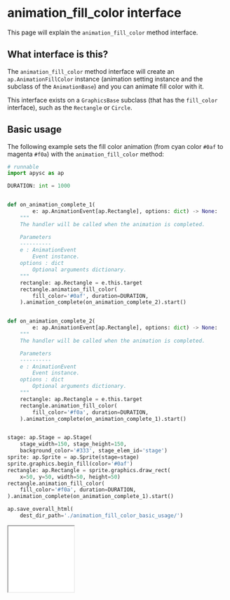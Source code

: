 # animation_fill_color interface

This page will explain the `animation_fill_color` method interface.

## What interface is this?

The `animation_fill_color` method interface will create an `ap.AnimationFillColor` instance (animation setting instance and the subclass of the `AnimationBase`) and you can animate fill color with it.

This interface exists on a `GraphicsBase` subclass (that has the `fill_color` interface), such as the `Rectangle` or `Circle`.

## Basic usage

The following example sets the fill color animation (from cyan color `#0af` to magenta `#f0a`) with the `animation_fill_color` method:

```py
# runnable
import apysc as ap

DURATION: int = 1000


def on_animation_complete_1(
        e: ap.AnimationEvent[ap.Rectangle], options: dict) -> None:
    """
    The handler will be called when the animation is completed.

    Parameters
    ----------
    e : AnimationEvent
        Event instance.
    options : dict
        Optional arguments dictionary.
    """
    rectangle: ap.Rectangle = e.this.target
    rectangle.animation_fill_color(
        fill_color='#0af', duration=DURATION,
    ).animation_complete(on_animation_complete_2).start()


def on_animation_complete_2(
        e: ap.AnimationEvent[ap.Rectangle], options: dict) -> None:
    """
    The handler will be called when the animation is completed.

    Parameters
    ----------
    e : AnimationEvent
        Event instance.
    options : dict
        Optional arguments dictionary.
    """
    rectangle: ap.Rectangle = e.this.target
    rectangle.animation_fill_color(
        fill_color='#f0a', duration=DURATION,
    ).animation_complete(on_animation_complete_1).start()


stage: ap.Stage = ap.Stage(
    stage_width=150, stage_height=150,
    background_color='#333', stage_elem_id='stage')
sprite: ap.Sprite = ap.Sprite(stage=stage)
sprite.graphics.begin_fill(color='#0af')
rectangle: ap.Rectangle = sprite.graphics.draw_rect(
    x=50, y=50, width=50, height=50)
rectangle.animation_fill_color(
    fill_color='#f0a', duration=DURATION,
).animation_complete(on_animation_complete_1).start()

ap.save_overall_html(
    dest_dir_path='./animation_fill_color_basic_usage/')
```

<iframe src="static/animation_fill_color_basic_usage/index.html" width="150" height="150"></iframe>
